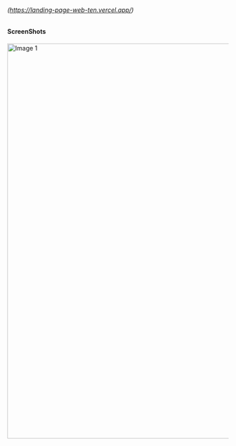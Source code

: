 ###### (https://landing-page-web-ten.vercel.app/)
#### ScreenShots

<img src="https://github.com/Sushanthsush43/Landing_page_Web/blob/main/public/assets/image1.jpeg" alt="Image 1" width="900">




